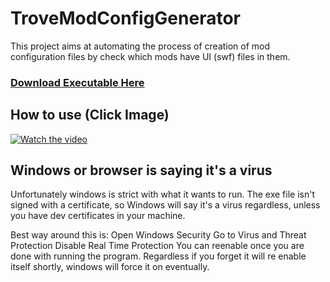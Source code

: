 # TroveModConfigGenerator
This project aims at automating the process of creation of mod configuration files by check which mods have UI (swf) files in them.

### [Download Executable Here](https://github.com/Sly0511/TroveModConfigGenerator/releases/latest)

## How to use (Click Image)

[![Watch the video](https://i9.ytimg.com/vi/rV2mEuTqQ3Q/mq2.jpg?sqp=CKj1u5UG&rs=AOn4CLBmwhlFsSswYtZYW3Ya3u3rWEvqNg)](https://youtu.be/rV2mEuTqQ3Q)

## Windows or browser is saying it's a virus
Unfortunately windows is strict with what it wants to run.
The exe file isn't signed with a certificate, so Windows will say it's a virus regardless, unless you have dev certificates in your machine.

Best way around this is:
  Open Windows Security
  Go to Virus and Threat Protection
  Disable Real Time Protection
  You can reenable once you are done with running the program.
  Regardless if you forget it will re enable itself shortly, windows will force it on eventually.
